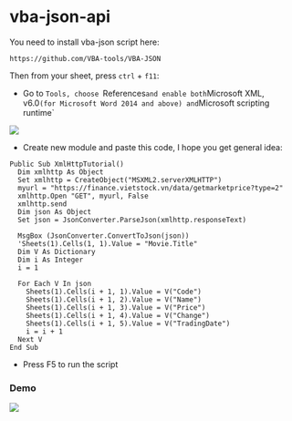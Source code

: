# vba-json-api

You need to install vba-json script here:

```
https://github.com/VBA-tools/VBA-JSON
```

Then from your sheet, press `ctrl` + `f11`:
- Go to `Tools, choose `References` and enable both `Microsoft XML, v6.0` (for Microsoft Word 2014 and above) and `Microsoft scripting runtime`

![](https://i.imgur.com/3srrw1b.png)
- Create new module and paste this code, I hope you get general idea:

```
Public Sub XmlHttpTutorial()
  Dim xmlhttp As Object
  Set xmlhttp = CreateObject("MSXML2.serverXMLHTTP")
  myurl = "https://finance.vietstock.vn/data/getmarketprice?type=2"
  xmlhttp.Open "GET", myurl, False
  xmlhttp.send
  Dim json As Object
  Set json = JsonConverter.ParseJson(xmlhttp.responseText)

  MsgBox (JsonConverter.ConvertToJson(json))
  'Sheets(1).Cells(1, 1).Value = "Movie.Title"
  Dim V As Dictionary
  Dim i As Integer
  i = 1
  
  For Each V In json
    Sheets(1).Cells(i + 1, 1).Value = V("Code")
    Sheets(1).Cells(i + 1, 2).Value = V("Name")
    Sheets(1).Cells(i + 1, 3).Value = V("Price")
    Sheets(1).Cells(i + 1, 4).Value = V("Change")
    Sheets(1).Cells(i + 1, 5).Value = V("TradingDate")
    i = i + 1
  Next V
End Sub
```

- Press F5 to run the script

### Demo
![](https://i.imgur.com/5vupNbj.gif)
